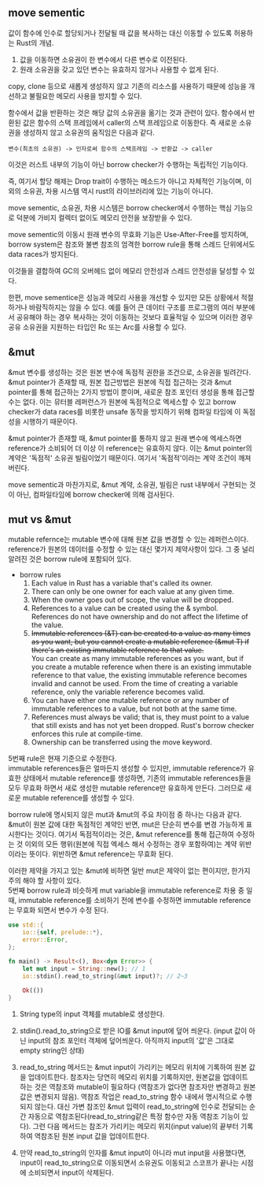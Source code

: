 ## move sementic
값이 함수에 인수로 할당되거나 전달될 때 값을 복사하는 대신 이동할 수 있도록 허용하는 Rust의 개념.
1. 값을 이동하면 소유권이 한 변수에서 다른 변수로 이전된다.
2. 원래 소유권을 갖고 있던 변수는 유효하지 않거나 사용할 수 없게 된다.

copy, clone 등으로 새롭게 생성하지 않고 기존의 리소스를 사용하기 때문에
성능을 개선하고 불필요한 메모리 사용을 방지할 수 있다.

함수에서 값을 반환하는 것은 해당 값의 소유권을 옮기는 것과 관련이 있다.
함수에서 반환된 값은 함수의 스택 프레임에서 caller의 스택 프레임으로 이동한다.
즉 새로운 소유권을 생성하지 않고 소유권의 움직임은 다음과 같다.

`변수(최초의 소유권) -> 인자로써 함수의 스택프레임 -> 반환값 -> caller`

이것은 러스트 내부의 기능이 아닌 borrow checker가 수행하는 독립적인 기능이다.

즉, 여기서 할당 해제는 Drop trait이 수행하는 메소드가 아니고 자체적인 기능이며,
이외의 소유권, 차용 시스템 역시 rust의 라이브러리에 있는 기능이 아니다.

move sementic, 소유권, 차용 시스템은 borrow checker에서 수행하는 핵심 기능으로
덕분에 가비지 컬렉터 없이도 메모리 안전을 보장받을 수 있다.

move sementic의 이동시 원래 변수의 무효화 기능은 Use-After-Free를 방지하며,
borrow system은 참조와 불변 참조의 엄격한 borrow rule을 통해 스레드 단위에서도 data races가 방지된다.

이것들을 결합하여 GC의 오버헤드 없이 메모리 안전성과 스레드 안전성을 달성할 수 있다.

한편, move sementice은 성능과 메모리 사용을 개선할 수 있지만 모든 상황에서 적절하거나 바람직하지는 않을 수 있다.
예를 들어 큰 데이터 구조를 프로그램의 여러 부분에서 공유해야 하는 경우 복사하는 것이
이동하는 것보다 효율적일 수 있으며 이러한 경우 공유 소유권을 지원하는 타입인 Rc 또는 Arc를 사용할 수 있다.


## &mut
&mut 변수를 생성하는 것은 원본 변수에 독점적 권한을 조건으로, 소유권을 빌려간다.
&mut pointer가 존재할 때, 원본 접근방법은 원본에 직접 접근하는 것과 &mut pointer를 통해
접근하는 2가지 방법이 뿐이며, 새로운 참조 포인터 생성을 통해 접근할 수는 없다.
이는 뮤터블 레퍼런스가 원본에 독점적으로 엑세스할 수 있고 borrow checker가 data races를 비롯한
unsafe 동작을 방지하기 위해 컴파일 타임에 이 독점성을 시행하기 때문이다.

&mut pointer가 존재할 때, &mut pointer를 통하지 않고 원래 변수에 엑세스하면 reference가 소비되어
더 이상 이 reference는 유효하지 않다. 이는 &mut pointer의 계약은 '독점적' 소유권 빌림이었기 때문이다.
여기서 '독점적'이라는 계약 조건이 깨져버린다.

move sementic과 마찬가지로, &mut 계약, 소유권, 빌림은 rust 내부에서 구현되는 것이 아닌,
컴파일타임에 borrow checker에 의해 검사된다.

## mut vs &mut
mutable refernce는 mutable 변수에 대해 원본 값을 변경할 수 있는 레퍼런스이다.
reference가 원본의 데이터를 수정할 수 있는 대신 몇가지 제약사항이 있다.
그 중 널리 알려진 것은 borrow rule에 포함되어 있다.
- borrow rules
  1. Each value in Rust has a variable that's called its owner.
  2. There can only be one owner for each value at any given time.
  3. When the owner goes out of scope, the value will be dropped.
  4. References to a value can be created using the & symbol.
     References do not have ownership and do not affect the lifetime of the value.
  5. ~~Immutable references (&T) can be created to a value as many times as you want,
     but you cannot create a mutable reference (&mut T)
     if there's an existing immutable reference to that value.~~  
     You can create as many immutable references as you want, but if you create a mutable reference
     when there is an existing immutable reference to that value,
     the existing immutable reference becomes invalid and cannot be used.
     From the time of creating a variable reference, only the variable reference becomes valid.
  6. You can have either one mutable reference or any number of immutable references to a value,
     but not both at the same time.
  7. References must always be valid; that is,
     they must point to a value that still exists and has not yet been dropped.
     Rust's borrow checker enforces this rule at compile-time.
  8. Ownership can be transferred using the move keyword.
  
5번째 rule은 현재 기준으로 수정한다.  
immutable references들은 얼마든지 생성할 수 있지만, immutable reference가 유효한 상태에서 mutable reference를 생성하면,
기존의 immutable references들을 모두 무효화 하면서 새로 생성한 mutable reference만 유효하게 만든다.
그러므로 새로운 mutable reference를 생성할 수 있다.

borrow rule에 명시되지 않은 mut과 &mut의 주요 차이점 중 하나는 다음과 같다.  
&mut이 원본 값에 대한 독점적인 계약인 반면, mut은 단순히 변수를 변경 가능하게 표시한다는 것이다. 
여기서 독점적이라는 것은, &mut reference를 통해 접근하여 수정하는 것 이외의 모든 행위(원본에 직접 엑세스 해서 수정하는 경우 포함하여)는
계약 위반이라는 뜻이다. 위반하면 &mut reference는 무효화 된다.

이러한 제약을 가지고 있는 &mut에 비하면 일반 mut은 제약이 없는 편이지만,
한가지 주의 해야 할 사항이 있다.  
5번째 borrow rule과 비슷하게 mut variable을 immutable reference로 차용 중 일때,
immutable reference를 소비하기 전에 변수를 수정하면 immutable reference는 무효화 되면서
변수가 수정 된다.

```Rust
use std::{
    io::{self, prelude::*},
    error::Error,
};

fn main() -> Result<(), Box<dyn Error>> {
    let mut input = String::new(); // 1
    io::stdin().read_to_string(&mut input)?; // 2~3
    
    Ok(())
}
```

1. String type의 input 객체를 mutable로 생성한다.
2. stdin().read_to_string으로 받은 IO를 &mut input에 덮어 씌운다.
(input 값이 아닌 input의 참조 포인터 객체에 덮어씌운다. 아직까지 input의 '값'은 그대로 empty string인 상태)
3. read_to_string 메서드는 &mut input이 가리키는 메모리 위치에 기록하여 원본 값을 업데이트한다.
참조자는 당연히 메모리 위치를 기록하지만, 원본값을 업데이트 하는 것은 역참조와 mutable이 필요하다
(역참조가 없다면 참조자만 변경하고 원본 값은 변경되지 않음).
역참조 작업은 read_to_string 함수 내에서 명시적으로 수행되지 않는다.
대신 가변 참조인 &mut 입력이 read_to_string에 인수로 전달되는 순간 자동으로 역참조된다(read_to_string같은 특정 함수만 자동 역참조 기능이 있다).
그런 다음 메서드는 참조가 가리키는 메모리 위치(input value)의 끝부터 기록하여 역참조된 원본 input 값을 업데이트한다.

4. 만약 read_to_string의 인자를 &mut input이 아니라 mut input을 사용했다면,
input이 read_to_string으로 이동되면서 소유권도 이동되고
스코프가 끝나는 시점에 소비되면서 input이 삭제된다.